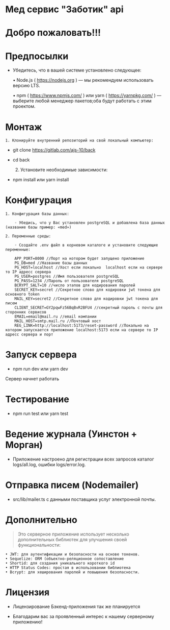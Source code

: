 # Мед сервис "Заботик" api


# Добро пожаловать!!!


# Предпосылки


- Убедитесь, что в вашей системе установлено следующее:

	• Node.js ( https://nodejs.org ) — мы рекомендуем использовать версию LTS.

	• npm ( https://www.npmjs.com/ ) или yarn ( https://yarnpkg.com/ ) — выберите любой менеджер пакетов;оба будут работать с этим проектом.


# Монтаж

    1. Клонируйте внутренний репозиторий на свой локальный компьютер:

- git clone https://gitlab.com/ajs-10/back
- cd back

    2. Установите необходимые зависимости:

- npm install или yarn install


# Конфигурация

    1. Конфигурация базы данных:

        ◦ Убедись, что у Вас установлен postgreSQL и добавлена база данных (название базы пример: «med»)

    2. Переменные среды:

        ◦ Создайте .env файл в корневом каталоге и установите следующие переменные:
     
        APP_PORT=8000 //Порт на котором будет запущено приложение
        PG_DB=med //Название базы данных
        PG_HOST=localhost //Хост если локально  localhost если на сервере то IP адресс сервера
        PG_USER=postgres //Имя пользователя postgreSQL
        PG_PASS=1234 //Пароль от пользователя postgreSQL
        BCRYPT_SALT=10 //число этапов для кодирования паролей
        SECRET_KEY=secret //Секретное слово для кодировки jwt токена для основного token
        MAIL_KEY=secret2 //Секретное слово для кодировки jwt токена для писем
        CLIENT_SECRET=GY2pqwFz56BqBvR2BFU4 //секретный пароль с почты для сторонних сервисов
        EMAIL=email@mail.ru //email компании
        MAIL_HOST=smtp.mail.ru //Почтовый хост
        REG_LINK=http://localhost:5173/reset-password //Локально на котором запускается приложение localhost:5173 если на сервере то IP адресс сервера и порт


# Запуск сервера

- npm run dev или yarn dev

Сервер начнет работать


# Тестирование

- npm run test или yarn test


# Ведение журнала (Уинстон + Морган)

- Приложение настроено для регистрации всех запросов каталог logs/all.log, ошибки logs/error.log.


# Отправка писем (Nodemailer)

- src/lib/mailer.ts с данными поставщика услуг электронной почты.


# Дополнительно

> Это серверное приложение использует несколько дополнительных библиотек для улучшения своей функциональности:

    • JWT: для аутентификации и безопасности на основе токенов.
    • Sequelize: ORM (объектно-реляционное сопоставление
    • Shortid: для создания уникального короткого id
    • HTTP Status Codes: простая в использовании библиотека
    • Bcrypt: для хеширования паролей и повышения безопасности.


# Лицензия


- Лицензирование Бэкенд-приложения так же планируется

- Благодарим вас за проявленный интерес к  нашему серверному приложению!
